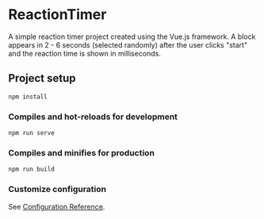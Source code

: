 # ReactionTimer
A simple reaction timer project created using the Vue.js framework. A block appears in 2 - 6 seconds (selected randomly) after the user clicks "start" and the reaction time is shown in milliseconds.

## Project setup
```
npm install
```

### Compiles and hot-reloads for development
```
npm run serve
```

### Compiles and minifies for production
```
npm run build
```

### Customize configuration
See [Configuration Reference](https://cli.vuejs.org/config/).
